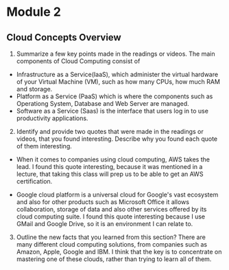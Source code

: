 # Module 2
## Cloud Concepts Overview
1) Summarize a few key points made in the readings or videos.
The main components of Cloud Computing consist of 
- Infrastructure as a Service(IaaS), which administer the virtual hardware of your Virtual Machine (VM), such as how many CPUs, how much RAM and storage.
- Platform as a Service (PaaS) which is where the components such as Operationg System, Database and Web Server are managed.
- Software as a Service (Saas) is the interface that users log in to use productivity applications.

2) Identify and provide two quotes that were made in the readings or videos, that you found interesting. Describe why you found each quote of them interesting.
- When it comes to companies using cloud computing, AWS takes the lead.
I found this quote interesting, because it was mentioned in a lecture, that taking this class will prep us to be able to get an AWS certification.

- Google cloud platform is a universal cloud for Google's vast ecosystem and also for other products such as Microsoft Office it allows collaboration, storage of data and also other services offered by its cloud computing suite.
I found this quote interesting because I use GMail and Google Drive, so it is an environment I can relate to.

3) Outline the new facts that you learned from this section?
There are many different cloud computing solutions, from companies such as Amazon, Apple, Google and IBM.  I think that the key is to concentrate on mastering one of these clouds, rather than trying to learn all of them.

